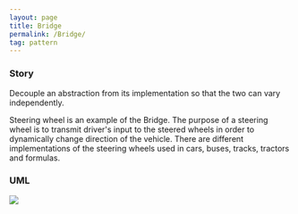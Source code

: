 ```yaml
---
layout: page
title: Bridge
permalink: /Bridge/
tag: pattern
---
```




### Story 

Decouple an abstraction from its implementation so that the two can vary independently.

Steering wheel is an example of the Bridge.
The purpose of a steering wheel is to transmit  driver's input to the steered wheels in order to dynamically change direction of the vehicle.
There are different implementations of the steering wheels used in cars, buses, tracks, tractors and formulas.




### UML 
![]({{site.baseurl}}/assets/img/bridge.png)

